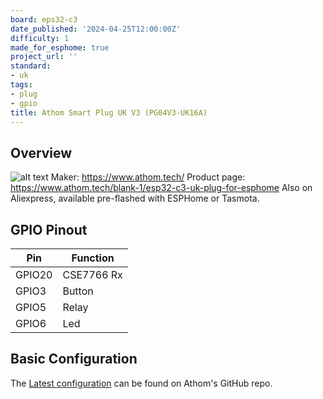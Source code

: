 ```yaml
---
board: eps32-c3
date_published: '2024-04-25T12:00:00Z'
difficulty: 1
made_for_esphome: true
project_url: ''
standard:
- uk
tags:
- plug
- gpio
title: Athom Smart Plug UK V3 (PG04V3-UK16A)
---
```


## Overview

![alt text](athom-plug-uk-v3.webp "Athom Smart Plug UK V3 - PG04V3-UK16A")
Maker: https://www.athom.tech/
Product page: https://www.athom.tech/blank-1/esp32-c3-uk-plug-for-esphome
Also on Aliexpress, available pre-flashed with ESPHome or Tasmota.

## GPIO Pinout

| Pin    | Function   |
| ------ | ---------- |
| GPIO20 | CSE7766 Rx |
| GPIO3  | Button     |
| GPIO5  | Relay      |
| GPIO6  | Led        |

## Basic Configuration

The [Latest configuration](https://github.com/athom-tech/esp32-configs/blob/main/athom-smart-plug.yaml)
can be found on Athom's GitHub repo.
